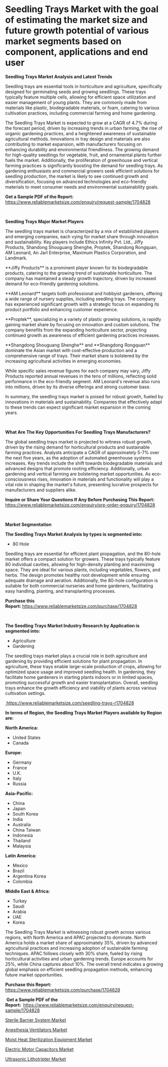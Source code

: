 <p><h1>Seedling Trays Market with the goal of estimating the market size and future growth potential of various market segments based on component, applications and end user</h1></p><p><strong>Seedling Trays Market Analysis and Latest Trends</strong></p>
<p><p>Seedling trays are essential tools in horticulture and agriculture, specifically designed for germinating seeds and growing seedlings. These trays typically feature multiple cells, allowing for efficient space utilization and easier management of young plants. They are commonly made from materials like plastic, biodegradable materials, or foam, catering to various cultivation practices, including commercial farming and home gardening.</p><p>The Seedling Trays Market is expected to grow at a CAGR of 4.7% during the forecast period, driven by increasing trends in urban farming, the rise of organic gardening practices, and a heightened awareness of sustainable agricultural methods. Innovations in tray design and materials are also contributing to market expansion, with manufacturers focusing on enhancing durability and environmental friendliness. The growing demand for high-quality seedlings for vegetable, fruit, and ornamental plants further fuels the market. Additionally, the proliferation of greenhouse and vertical farming practices is significantly boosting the demand for seedling trays. As gardening enthusiasts and commercial growers seek efficient solutions for seedling production, the market is likely to see continued growth and diversification, focusing on advanced technologies and eco-friendly materials to meet consumer needs and environmental sustainability goals.</p></p>
<p><strong>Get a Sample PDF of the Report:&nbsp;</strong> <a href="https://www.reliablemarketsize.com/enquiry/request-sample/1704828?utm_campaign=1592&utm_medium=2&utm_source=Github&utm_content=ia&utm_term=21102024&utm_id=seedling-trays">https://www.reliablemarketsize.com/enquiry/request-sample/1704828</a></p>
<p>&nbsp;</p>
<p><strong>Seedling Trays Major Market Players</strong></p>
<p><p>The seedling trays market is characterized by a mix of established players and emerging companies, each vying for market share through innovation and sustainability. Key players include Ethics Infinity Pvt. Ltd., Jiffy Products, Shandong Shouguang Shenghe, Proptek, Shandong Rongquan, AM Leonard, An Jarl Enterprise, Maximum Plastics Corporation, and Landmark.</p><p>**Jiffy Products** is a prominent player known for its biodegradable products, catering to the growing trend of sustainable horticulture. The company has maintained a steady growth trajectory, driven by increased demand for eco-friendly gardening solutions.</p><p>**AM Leonard** targets both professional and hobbyist gardeners, offering a wide range of nursery supplies, including seedling trays. The company has experienced significant growth with a strategic focus on expanding its product portfolio and enhancing customer experience.</p><p>**Proptek**, specializing in a variety of plastic growing solutions, is rapidly gaining market share by focusing on innovation and custom solutions. The company benefits from the expanding horticulture sector, projecting continued growth as awareness of efficient gardening practices increases.</p><p>**Shangdong Shouguang Shenghe** and **Shangdong Rongquan** dominate the Asian market with cost-effective production and a comprehensive range of trays. Their market share is bolstered by the increasing agricultural activities in emerging economies.</p><p>While specific sales revenue figures for each company may vary, Jiffy Products reported annual revenues in the tens of millions, reflecting solid performance in the eco-friendly segment. AM Leonard's revenue also runs into millions, driven by its diverse offerings and strong customer base.</p><p>In summary, the seedling trays market is poised for robust growth, fueled by innovations in materials and sustainability. Companies that effectively adapt to these trends can expect significant market expansion in the coming years.</p></p>
<p>&nbsp;</p>
<p><strong>What Are The Key Opportunities For Seedling Trays Manufacturers?</strong></p>
<p><p>The global seedling trays market is projected to witness robust growth, driven by the rising demand for horticultural products and sustainable farming practices. Analysts anticipate a CAGR of approximately 5-7% over the next five years, as the adoption of automated greenhouse systems increases. Key trends include the shift towards biodegradable materials and advanced designs that promote rooting efficiency. Additionally, urban gardening and vertical farming are bolstering market opportunities. As eco-consciousness rises, innovation in materials and functionality will play a vital role in shaping the market's future, presenting lucrative prospects for manufacturers and suppliers alike.</p></p>
<p><strong>Inquire or Share Your Questions If Any Before Purchasing This Report:</strong> <a href="https://www.reliablemarketsize.com/enquiry/pre-order-enquiry/1704828?utm_campaign=1592&utm_medium=2&utm_source=Github&utm_content=ia&utm_term=21102024&utm_id=seedling-trays">https://www.reliablemarketsize.com/enquiry/pre-order-enquiry/1704828</a></p>
<p>&nbsp;</p>
<p><strong>Market Segmentation</strong></p>
<p><strong>The Seedling Trays Market Analysis by types is segmented into:</strong></p>
<p><ul><li>80 Hole</li></ul></p>
<p><p>Seedling trays are essential for efficient plant propagation, and the 80-hole market offers a compact solution for growers. These trays typically feature 80 individual cavities, allowing for high-density planting and maximizing space. They are ideal for various plants, including vegetables, flowers, and herbs. The design promotes healthy root development while ensuring adequate drainage and aeration. Additionally, the 80-hole configuration is suitable for both commercial nurseries and home gardeners, facilitating easy handling, planting, and transplanting processes.</p></p>
<p><strong>Purchase this Report:&nbsp;</strong><a href="https://www.reliablemarketsize.com/purchase/1704828?utm_campaign=1592&utm_medium=2&utm_source=Github&utm_content=ia&utm_term=21102024&utm_id=seedling-trays">https://www.reliablemarketsize.com/purchase/1704828</a></p>
<p>&nbsp;</p>
<p><strong>The Seedling Trays Market Industry Research by Application is segmented into:</strong></p>
<p><ul><li>Agriculture</li><li>Gardening</li></ul></p>
<p><p>The seedling trays market plays a crucial role in both agriculture and gardening by providing efficient solutions for plant propagation. In agriculture, these trays enable large-scale production of crops, allowing for optimized space usage and improved seedling health. In gardening, they facilitate home gardeners in starting plants indoors or in limited spaces, promoting successful growth and easier transplantation. Overall, seedling trays enhance the growth efficiency and viability of plants across various cultivation settings.</p></p>
<p><a href="https://www.reliablemarketsize.com/seedling-trays-r1704828?utm_campaign=1592&utm_medium=2&utm_source=Github&utm_content=ia&utm_term=21102024&utm_id=seedling-trays">&nbsp;https://www.reliablemarketsize.com/seedling-trays-r1704828</a></p>
<p><strong>In terms of Region, the Seedling Trays Market Players available by Region are:</strong></p>
<p>
    <p> <strong> North America: </strong>
        <ul>
            <li>United States</li>
            <li>Canada</li>
        </ul>
        </p> 
    <p> <strong> Europe: </strong>
        <ul>
            <li>Germany</li>
            <li>France</li>
            <li>U.K.</li>
            <li>Italy</li>
            <li>Russia</li>
        </ul>
        </p> 
    <p> <strong> Asia-Pacific: </strong>
        <ul>
            <li>China</li>
            <li>Japan</li>
            <li>South Korea</li>
            <li>India</li>
            <li>Australia</li>
            <li>China Taiwan</li>
            <li>Indonesia</li>
            <li>Thailand</li>
            <li>Malaysia</li>
        </ul>
        </p> 
    <p> <strong> Latin America: </strong>
        <ul>
            <li>Mexico</li>
            <li>Brazil</li>
            <li>Argentina Korea</li>
            <li>Colombia</li>
        </ul>
        </p> 
    <p> <strong> Middle East & Africa: </strong>
        <ul>
            <li>Turkey</li>
            <li>Saudi</li>
            <li>Arabia</li>
            <li>UAE</li>
            <li>Korea</li>
        </ul>
    </p>
    </p>
<p><p>The Seedling Trays Market is witnessing robust growth across various regions, with North America and APAC projected to dominate. North America holds a market share of approximately 35%, driven by advanced agricultural practices and increasing adoption of sustainable farming techniques. APAC follows closely with 30% share, fueled by rising horticultural activities and urban gardening trends. Europe accounts for 25%, while China captures about 10%. The overall trend indicates a growing global emphasis on efficient seedling propagation methods, enhancing future market opportunities.</p></p>
<p><strong>Purchase this Report: </strong><a href="https://www.reliablemarketsize.com/purchase/1704828?utm_campaign=1592&utm_medium=2&utm_source=Github&utm_content=ia&utm_term=21102024&utm_id=seedling-trays">https://www.reliablemarketsize.com/purchase/1704828</a></p>
<p>&nbsp;<strong>Get a Sample PDF of the Report:&nbsp;&nbsp;</strong><a href="https://www.reliablemarketsize.com/enquiry/request-sample/1704828?utm_campaign=1592&utm_medium=2&utm_source=Github&utm_content=ia&utm_term=21102024&utm_id=seedling-trays">https://www.reliablemarketsize.com/enquiry/request-sample/1704828</a></p>
<p><strong></strong></p>
<p><p><a href="https://www.linkedin.com/pulse/sterile-barrier-system-market-matrix-applications-types-ckwle?utm_campaign=1592&utm_medium=2&utm_source=Github&utm_content=ia&utm_term=21102024&utm_id=seedling-trays">Sterile Barrier System Market</a></p><p><a href="https://www.linkedin.com/pulse/anesthesia-ventilators-value-chain-analysis-from-raw-materials-sykte?utm_campaign=1592&utm_medium=2&utm_source=Github&utm_content=ia&utm_term=21102024&utm_id=seedling-trays">Anesthesia Ventilators Market</a></p><p><a href="https://www.linkedin.com/pulse/future-innovation-global-moist-heat-sterilization-equipment-ozsuf?utm_campaign=1592&utm_medium=2&utm_source=Github&utm_content=ia&utm_term=21102024&utm_id=seedling-trays">Moist Heat Sterilization Equipment Market</a></p><p><a href="https://issuu.com/reportprime-2/docs/electric-motor-capacitors-market-si_49605529ade69b?utm_campaign=1592&utm_medium=2&utm_source=Github&utm_content=ia&utm_term=21102024&utm_id=seedling-trays">Electric Motor Capacitors Market</a></p><p><a href="https://www.linkedin.com/pulse/global-ultrasonic-lithotripter-market-size-trends-analysis-cibje?utm_campaign=1592&utm_medium=2&utm_source=Github&utm_content=ia&utm_term=21102024&utm_id=seedling-trays">Ultrasonic Lithotripter Market</a></p></p>